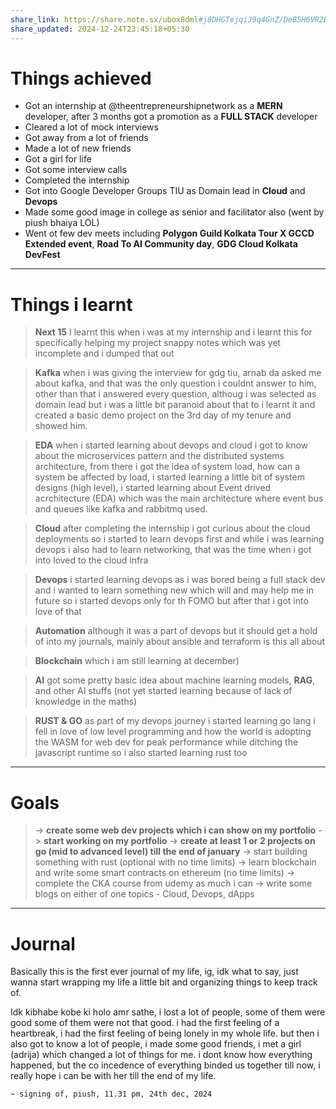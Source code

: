 ```yaml
---
share_link: https://share.note.sx/ubox8dml#j8DHGTejqiJ9q4GnZ/DeB5H6VR2D8BKSjfJ/n9eSHHY
share_updated: 2024-12-24T23:45:18+05:30
---
```

# Things achieved
- Got an internship at @theentrepreneurshipnetwork as a **MERN** developer, after 3 months got a promotion as a **FULL STACK** developer
- Cleared a lot of mock interviews
- Got away from a lot of friends
- Made a lot of new friends
- Got a girl for life
- Got some interview calls
- Completed the internship
- Got into Google Developer Groups TIU as Domain lead in **Cloud** and **Devops**
- Made some good image in college as senior and facilitator also (went by piush bhaiya LOL)
- Went ot few dev meets including **Polygon Guild Kolkata Tour X GCCD Extended event**, **Road To AI Community day**, **GDG Cloud Kolkata DevFest**
---
# Things i learnt
> **Next 15**
> I learnt this when i was at my internship and i learnt this for specifically helping my project snappy notes which was yet incomplete and i dumped that out 

> **Kafka**
> when i was giving the interview for gdg tiu, arnab da asked me about kafka, and that was the only question i couldnt answer to him, other than that i answered every question, althoug i was selected as domain lead but i was a little bit paranoid about that to i learnt it and created a basic demo project on the 3rd day of my tenure and showed him.

> **EDA**
> when i started learning about devops and cloud i got to know about the microservices pattern and the distributed systems architecture, from there i got the idea of system load, how can a system be affected by load, i started learning a little bit of system designs (high level), i started learning about Event drived acrchitecture (EDA) which was the main architecture where event bus and queues like kafka and rabbitmq used.

> **Cloud** 
> after completing the internship i got curious about the cloud deployments so i started to learn devops first and while i was learning devops i also had to learn networking, that was the time when i got into loved to the cloud infra

> **Devops** 
> i started learning devops as i was bored being a full stack dev and i wanted to learn something new which will and may help me in future so i started devops only for th FOMO but after that i got into love of that

> **Automation** 
> although it was a part of devops but it should get a hold of into my journals, mainly about ansible and terraform is this all about

>**Blockchain** 
>which i am still learning at december)

> **AI**
> got some pretty basic idea about machine learning models, **RAG**, and other AI stuffs (not yet started learning because of lack of knowledge in the maths)

> **RUST & GO**
> as part of my devops journey i started learning go lang i fell in love of low level programming and how the world is adopting the WASM for web dev for peak performance while ditching the javascript runtime so i also started learning rust too

---
# Goals

> -> **create some web dev projects which i can show on my portfolio**
> -> **start working on my portfolio**
> -> **create at least 1 or 2 projects on go (mid to advanced level) till the end of january**
> -> start building something with rust (optional with no time limits)
> -> learn blockchain and write some smart contracts on ethereum (no time limits)
> -> complete the CKA course from udemy as much i can
> -> write some blogs on either of one topics - Cloud, Devops, dApps

---
# Journal

Basically this is the first ever journal of my life, ig, idk what to say, just wanna start wrapping my life a little bit and organizing things to keep track of.

Idk kibhabe kobe ki holo amr sathe, i lost a lot of people, some of them were good some of them were not that good. i had the first feeling of a heartbreak, i had the first feeling of being lonely in my whole life. but then i also got to know a lot of people, i made some good friends, i met a girl (adrija) which changed a lot of things for me. i dont know how everything happened, but the co incedence of everything binded us together till now, i really hope i can be with her till the end of my life.

`~ signing of, piush, 11.31 pm, 24th dec, 2024`